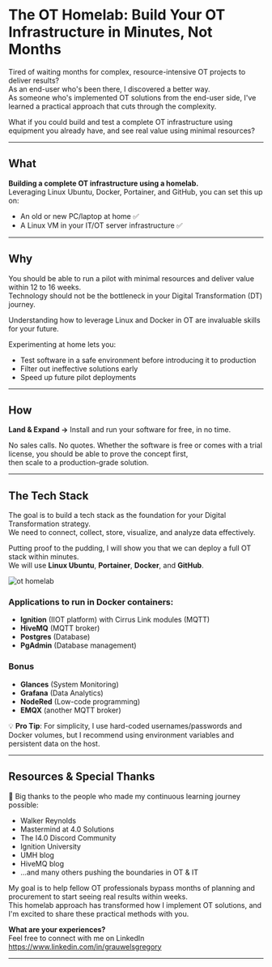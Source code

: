 # The OT Homelab: Build Your OT Infrastructure in Minutes, Not Months

Tired of waiting months for complex, resource-intensive OT projects to deliver results?  
As an end-user who's been there, I discovered a better way.  
As someone who's implemented OT solutions from the end-user side, I've learned a practical approach that cuts through the complexity.

What if you could build and test a complete OT infrastructure using equipment you already have, and see real value using minimal resources?

---

## What

**Building a complete OT infrastructure using a homelab.**  
Leveraging Linux Ubuntu, Docker, Portainer, and GitHub, you can set this up on:

- An old or new PC/laptop at home ✅
- A Linux VM in your IT/OT server infrastructure ✅ 

---

## Why

You should be able to run a pilot with minimal resources and deliver value within 12 to 16 weeks.  
Technology should not be the bottleneck in your Digital Transformation (DT) journey.

Understanding how to leverage Linux and Docker in OT are invaluable skills for your future.

Experimenting at home lets you:

- Test software in a safe environment before introducing it to production  
- Filter out ineffective solutions early  
- Speed up future pilot deployments  

---

## How

**Land & Expand →** Install and run your software for free, in no time.  

No sales calls. No quotes. Whether the software is free or comes with a trial license, you should be able to prove the concept first,  
then scale to a production-grade solution.

---

## The Tech Stack

The goal is to build a tech stack as the foundation for your Digital Transformation strategy.  
We need to connect, collect, store, visualize, and analyze data effectively.

Putting proof to the pudding, I will show you that we can deploy a full OT stack within minutes.  
We will use **Linux Ubuntu**, **Portainer**, **Docker**, and **GitHub**.

![ot homelab](https://github.com/user-attachments/assets/2a5d9c58-69fc-473e-b9e4-910e9e794679)

### Applications to run in Docker containers:

- **Ignition** (IIOT platform) with Cirrus Link modules (MQTT)  
- **HiveMQ** (MQTT broker)  
- **Postgres** (Database)  
- **PgAdmin** (Database management)  

### Bonus

- **Glances** (System Monitoring)  
- **Grafana** (Data Analytics)
- **NodeRed** (Low-code programming)
- **EMQX** (another MQTT broker)

💡 **Pro Tip**: For simplicity, I use hard-coded usernames/passwords and Docker volumes, but I recommend using environment variables and persistent data on the host.

---

## Resources & Special Thanks

🙌 Big thanks to the people who made my continuous learning journey possible:

- Walker Reynolds  
- Mastermind at 4.0 Solutions  
- The I4.0 Discord Community  
- Ignition University  
- UMH blog  
- HiveMQ blog  
- …and many others pushing the boundaries in OT & IT  

My goal is to help fellow OT professionals bypass months of planning and procurement to start seeing real results within weeks.  
This homelab approach has transformed how I implement OT solutions, and I'm excited to share these practical methods with you.

**What are your experiences?**  
Feel free to connect with me on LinkedIn
https://www.linkedin.com/in/grauwelsgregory

---

